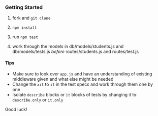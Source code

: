 ### Getting Started
1) fork and `git clone`

2) `npm install`

3) run `npm test`

4) work through the models in db/models/students.js and db/models/tests.js *before* routes/students.js and routes/test.js


#### Tips
- Make sure to look over `app.js` and have an understanding of existing middleware given and what else might be needed
- Change the `xit` to `it` in the test specs and work through them one by one
- Isolate `describe` blocks or `it` blocks of tests by changing it to `describe.only` or `it.only`

Good luck!
